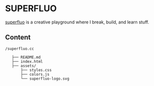 # SUPERFLUO
[superfluo](https://superfluo.cc) is a creative playground where I break, build, and learn stuff.

## Content

```plaintext
/superfluo.cc

   ├── README.md                
   ├── index.html              
   ├── assets/
       ├── styles.css           
       ├── colors.js            
       └── superfluo-logo.svg            
```

